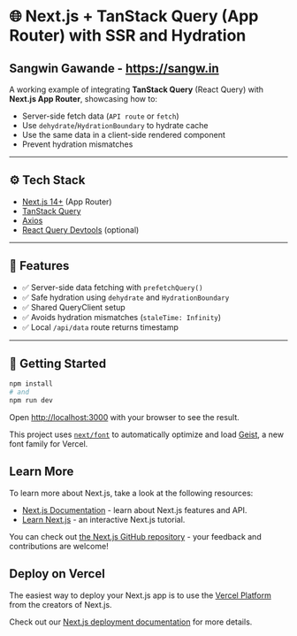 # 🌐 Next.js + TanStack Query (App Router) with SSR and Hydration

## Sangwin Gawande - https://sangw.in

A working example of integrating **TanStack Query** (React Query) with **Next.js App Router**, showcasing how to:

- Server-side fetch data (`API route` or `fetch`)
- Use `dehydrate`/`HydrationBoundary` to hydrate cache
- Use the same data in a client-side rendered component
- Prevent hydration mismatches

---

## ⚙️ Tech Stack

- [Next.js 14+](https://nextjs.org/) (App Router)
- [TanStack Query](https://tanstack.com/query/latest)
- [Axios](https://axios-http.com/)
- [React Query Devtools](https://tanstack.com/query/latest/docs/devtools) (optional)

---

## 📂 Features

- ✅ Server-side data fetching with `prefetchQuery()`
- ✅ Safe hydration using `dehydrate` and `HydrationBoundary`
- ✅ Shared QueryClient setup
- ✅ Avoids hydration mismatches (`staleTime: Infinity`)
- ✅ Local `/api/data` route returns timestamp

---

## 🚀 Getting Started

```bash
npm install
# and
npm run dev

```

Open [http://localhost:3000](http://localhost:3000) with your browser to see the result.

This project uses [`next/font`](https://nextjs.org/docs/app/building-your-application/optimizing/fonts) to automatically optimize and load [Geist](https://vercel.com/font), a new font family for Vercel.

## Learn More

To learn more about Next.js, take a look at the following resources:

- [Next.js Documentation](https://nextjs.org/docs) - learn about Next.js features and API.
- [Learn Next.js](https://nextjs.org/learn) - an interactive Next.js tutorial.

You can check out [the Next.js GitHub repository](https://github.com/vercel/next.js) - your feedback and contributions are welcome!

## Deploy on Vercel

The easiest way to deploy your Next.js app is to use the [Vercel Platform](https://vercel.com/new?utm_medium=default-template&filter=next.js&utm_source=create-next-app&utm_campaign=create-next-app-readme) from the creators of Next.js.

Check out our [Next.js deployment documentation](https://nextjs.org/docs/app/building-your-application/deploying) for more details.
